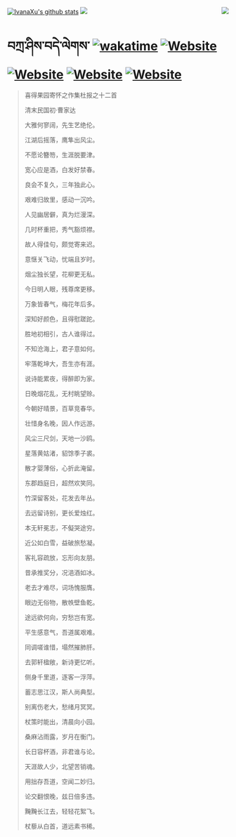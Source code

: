 [![IvanaXu's github stats](https://github-readme-stats.vercel.app/api?username=IvanaXu&theme=codeSTACKr)](https://github.com/anuraghazra/github-readme-stats)
<img align="right" src="https://github-readme-stats.vercel.app/api/top-langs/?username=IvanaXu&langs_count=8&theme=codeSTACKr" />
<img src="https://github-readme-stats.vercel.app/api/wakatime?username=IvanaXu&layout=compact&langs_count=8&theme=codeSTACKr&custom_title=Programming&nbsp;Times&nbsp;(Since&nbsp;Jul.29.2021)&range=all_time" />
# བཀྲ་ཤིས་བདེ་ལེགས་	[![wakatime](https://wakatime.com/badge/user/5043ee4a-e361-4607-9d47-d557f2005d05.svg)](https://wakatime.com/@5043ee4a-e361-4607-9d47-d557f2005d05)	[![Website](https://img.shields.io/website?label=tianchi&up_color=orange&up_message=IvanaXu&url=https%3A%2F%2Fshields.io)](https://tianchi.aliyun.com/home/science/scienceDetail?userId=1095279182618)	[![Website](https://img.shields.io/website?label=yuque&up_color=green&up_message=IvanaXu&url=https%3A%2F%2Fshields.io)](https://www.yuque.com/ivanaxu)	[![Website](https://img.shields.io/website?label=leetcode&up_color=yellow&up_message=IvanaXu&url=https%3A%2F%2Fshields.io)](https://leetcode.cn/u/ivanaxu)	[![Website](https://img.shields.io/website?label=aistudio&up_color=violet&up_message=IvanaXu&url=https%3A%2F%2Fshields.io)](https://aistudio.baidu.com/aistudio/personalcenter/thirdview/979775)
> 喜得果园寄怀之作集杜报之十二首
>
> 清末民国初·曹家达
>
> 大雅何寥阔，先生艺绝伦。
> 
> 江湖后摇落，鹰隼出风尘。
> 
> 不愿论簪笏，生涯脱要津。
> 
> 宽心应是酒，白发好禁春。
> 
> 良会不复久，三年独此心。
> 
> 艰难归故里，感动一沉吟。
> 
> 人见幽居僻，真为烂漫深。
> 
> 几时杯重把，秀气豁烦襟。
> 
> 故人得佳句，颇觉寄来迟。
> 
> 意惬关飞动，忧端且岁时。
> 
> 烟尘独长望，花柳更无私。
> 
> 今日明人眼，残尊席更移。
> 
> 万象皆春气，梅花年后多。
> 
> 深知好颜色，且得慰蹉跎。
> 
> 胜地初相引，古人谁得过。
> 
> 不知沧海上，君子意如何。
> 
> 牢落乾坤大，吾生亦有涯。
> 
> 说诗能累夜，得醉即为家。
> 
> 日晚烟花乱，无村眺望赊。
> 
> 今朝好晴景，百草竞春华。
> 
> 壮惜身名晚，因人作远游。
> 
> 风尘三尺剑，天地一沙鸥。
> 
> 星落黄姑渚，貂馀季子裘。
> 
> 散才婴薄俗，心折此淹留。
> 
> 东郡趋庭日，超然欢笑同。
> 
> 竹深留客处，花发去年丛。
> 
> 去远留诗别，更长爱烛红。
> 
> 本无轩冕志，不儗哭途穷。
> 
> 近公如白雪，益破旅愁凝。
> 
> 客礼容疏放，忘形向友朋。
> 
> 昔承推奖分，况浥酒如冰。
> 
> 老去才难尽，词场愧服膺。
> 
> 眼边无俗物，散帙壁鱼乾。
> 
> 途远欲何向，穷愁岂有宽。
> 
> 平生感意气，吾道属艰难。
> 
> 同调嗟谁惜，塌然摧肺肝。
> 
> 去郭轩楹敞，新诗更忆听。
> 
> 侧身千里道，逐客一浮萍。
> 
> 蓄志思江汉，斯人尚典型。
> 
> 别离伤老大，愁绪月冥冥。
> 
> 杖策时能出，清晨向小园。
> 
> 桑麻沾雨露，岁月在衡门。
> 
> 长日容杯酒，非君谁与论。
> 
> 天涯故人少，北望苦销魂。
> 
> 用拙存吾道，空闻二妙归。
> 
> 论交翻恨晚，兹日倍多违。
> 
> 黤黤长江去，轻轻花絮飞。
> 
> 杖藜从白首，道远素书稀。

